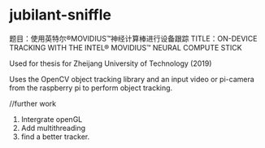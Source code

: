 # jubilant-sniffle

题目：使用英特尔®MOVIDIUS™神经计算棒进行设备跟踪
TITLE：ON-DEVICE TRACKING WITH THE INTEL® MOVIDIUS™ NEURAL COMPUTE STICK

Used for thesis for Zheijang University of Technology (2019)

Uses the OpenCV object tracking library and an input video or pi-camera from the raspberry pi to perform object tracking.

//further work
1. Intergrate openGL
2. Add multithreading 
3. find a better tracker.
